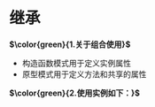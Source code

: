 # 继承

**$\color{green}{1.关于组合使用}$**

- 构造函数模式用于定义实例属性
- 原型模式用于定义方法和共享的属性

**$\color{green}{2.使用实例如下：}$**
